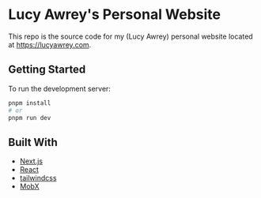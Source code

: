 # Lucy Awrey's Personal Website

This repo is the source code for my (Lucy Awrey) personal website located at https://lucyawrey.com.

## Getting Started

To run the development server:

```bash
pnpm install
# or
pnpm run dev
```

## Built With

- [Next.js](https://nextjs.org)
- [React](https://react.dev)
- [tailwindcss](https://tailwindcss.com)
- [MobX](https://mobx.js.org)
